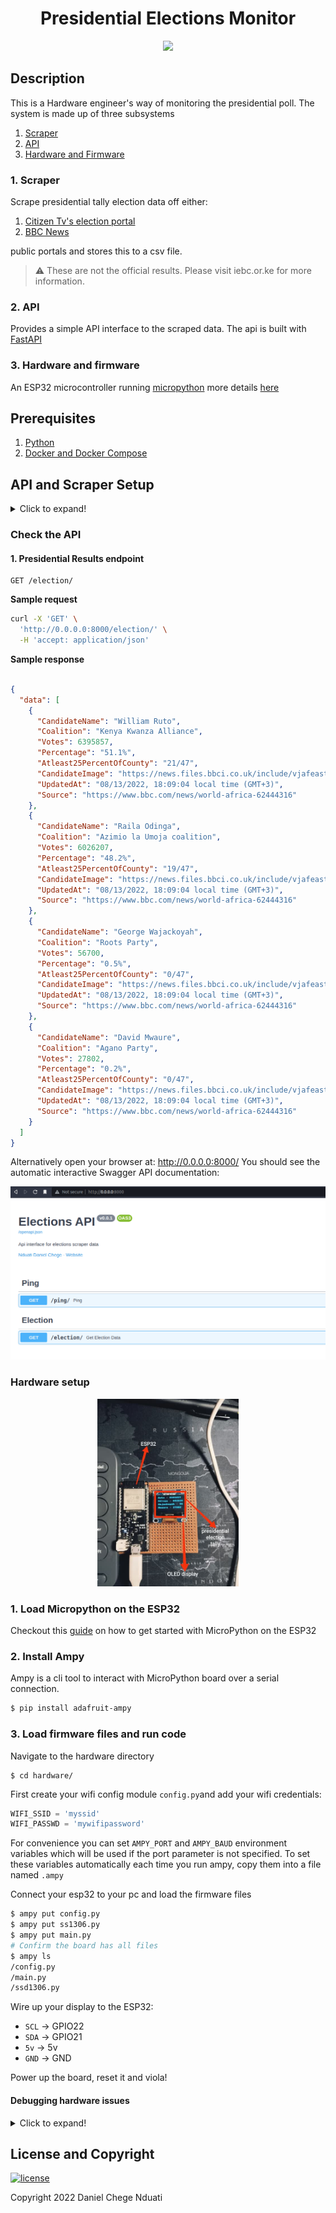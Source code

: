 <h1 align="center"> Presidential Elections Monitor </h1>
<p align="center">
    <img src="images/demo.gif">
</p>

## <b>Description</b>
This is a Hardware engineer's way of monitoring the presidential poll. The system is made up of three subsystems
1. [Scraper](scraper/)
2. [API](api/)
3. [Hardware and Firmware](hardware/README.md)

### 1. Scraper
Scrape presidential tally election data off either:
1. [Citizen Tv's election portal](https://elections.citizen.digital/)
2. [BBC News](https://www.bbc.com/news/world-africa-62444316)

public portals and stores this to a csv file.

> :warning: These are not the official results. Please visit iebc.or.ke for more information.

### 2. API
Provides a simple API interface to the scraped data. The api is built with [FastAPI](https://fastapi.tiangolo.com/)

### 3. Hardware and firmware
An ESP32 microcontroller running [micropython](https://micropython.org/) more details [here](hardware)
## <b>Prerequisites</b>
1. [Python](https://www.python.org/downloads/)
2. [Docker and Docker Compose](https://docs.docker.com/get-docker/)

## <b>API and Scraper Setup</b>
<details>
<summary>Click to expand!</summary>

### Clone the repository
```bash
$ git clone https://github.com/DanNduati/Elections_watch.git
$ cd Elections_watch/
```
### 1. Local Installation
#### Install dependencies
Create a python virtual environment activate it and install dependencies
```bash
$ python3 -m venv venv
$ source venv/bin/activate
$ pip install -r requirements.txt
```
#### Schedule the scraper
> :warning: The cron service is only available for **Unix-based systems** checkout the Windows OS equivalent to a cron job called a [scheduled task](https://active-directory-wp.com/docs/Usage/How_to_add_a_cron_job_on_Windows/Scheduled_tasks_and_cron_jobs_on_Windows/)

Schedule the scraper to run every `n`th duration with cron. In my case i ran the scraper every 15 minutes by adding the following to your crontab file:
```bash
$ crontab -e
```
```bash
*/15 * * * * <path to your virtual environment python executable> <path to the scraper script>
```
As usual I run my cronjobs on my Pi by adding the following to the current user's crontab file:
```bash
*/15 * * * * /home/pi/Desktop/Elections_watch/venv/bin/python /home/pi/Desktop/Elections_watch/scraper/scraper_bbc.py
```

#### Run the API server
Run the API server with exposing port 8000:
```bash
$ uvicorn api.main:app --port 8000 --host 0.0.0.0
```
</details>


### Check the API
#### 1. <b>Presidential Results endpoint</b>
```http
GET /election/
```
__Sample request__
```bash
curl -X 'GET' \
  'http://0.0.0.0:8000/election/' \
  -H 'accept: application/json'
```
__Sample response__
```json

{
  "data": [
    {
      "CandidateName": "William Ruto",
      "Coalition": "Kenya Kwanza Alliance",
      "Votes": 6395857,
      "Percentage": "51.1%",
      "Atleast25PercentOfCounty": "21/47",
      "CandidateImage": "https://news.files.bbci.co.uk/include/vjafeast/642-kenya-presidential-elections-results/assets/app-project-assets/img/candidates/kka.png",
      "UpdatedAt": "08/13/2022, 18:09:04 local time (GMT+3)",
      "Source": "https://www.bbc.com/news/world-africa-62444316"
    },
    {
      "CandidateName": "Raila Odinga",
      "Coalition": "Azimio la Umoja coalition",
      "Votes": 6026207,
      "Percentage": "48.2%",
      "Atleast25PercentOfCounty": "19/47",
      "CandidateImage": "https://news.files.bbci.co.uk/include/vjafeast/642-kenya-presidential-elections-results/assets/app-project-assets/img/candidates/alu.png",
      "UpdatedAt": "08/13/2022, 18:09:04 local time (GMT+3)",
      "Source": "https://www.bbc.com/news/world-africa-62444316"
    },
    {
      "CandidateName": "George Wajackoyah",
      "Coalition": "Roots Party",
      "Votes": 56700,
      "Percentage": "0.5%",
      "Atleast25PercentOfCounty": "0/47",
      "CandidateImage": "https://news.files.bbci.co.uk/include/vjafeast/642-kenya-presidential-elections-results/assets/app-project-assets/img/candidates/roots.png",
      "UpdatedAt": "08/13/2022, 18:09:04 local time (GMT+3)",
      "Source": "https://www.bbc.com/news/world-africa-62444316"
    },
    {
      "CandidateName": "David Mwaure",
      "Coalition": "Agano Party",
      "Votes": 27802,
      "Percentage": "0.2%",
      "Atleast25PercentOfCounty": "0/47",
      "CandidateImage": "https://news.files.bbci.co.uk/include/vjafeast/642-kenya-presidential-elections-results/assets/app-project-assets/img/candidates/agano.png",
      "UpdatedAt": "08/13/2022, 18:09:04 local time (GMT+3)",
      "Source": "https://www.bbc.com/news/world-africa-62444316"
    }
  ]
}
```
Alternatively open your browser at: http://0.0.0.0:8000/
You should see the automatic interactive Swagger API documentation:
<p align="center">
    <img src="images/swagger_docs.png">
</p>

### <b>Hardware setup</b>

<p align="center">
    <img height=300 src="images/anotated.jpg">
</p>

### 1. Load Micropython on the ESP32
Checkout this [guide](https://docs.micropython.org/en/latest/esp32/tutorial/intro.html) on how to get started with MicroPython on the ESP32
### 2. Install Ampy
Ampy is a cli tool to interact with MicroPython board over a serial connection.
```bash
$ pip install adafruit-ampy
```
### 3. Load firmware files and run code
Navigate to the hardware directory
```
$ cd hardware/
```
First create your wifi config module `config.py`and add your wifi credentials:

```python
WIFI_SSID = 'myssid'
WIFI_PASSWD = 'mywifipassword'
```
For convenience you can set `AMPY_PORT` and `AMPY_BAUD` environment variables which will be used if the port parameter is not specified. To set these variables automatically each time you run ampy, copy them into a file named `.ampy`

Connect your esp32 to your pc and load the firmware files
```bash
$ ampy put config.py
$ ampy put ss1306.py
$ ampy put main.py
# Confirm the board has all files
$ ampy ls
/config.py
/main.py
/ssd1306.py
```
Wire up your display to the ESP32:
* `SCL` -> GPIO22
* `SDA` -> GPIO21
* `5v` -> 5v
* `GND` -> GND

Power up the board, reset it and viola!

#### Debugging hardware issues

<details>
<summary>Click to expand!</summary>

If you ran into an issue with the hardware, you can check the device's serial output.

To check the device name for the serial port of your ESP32 board run this command two times, first with the board unplugged, then with plugged in. The port which appears the second time is the one you need:

```bash
$ ls /dev/tty*
```
Open the serial port with whatever serial terminal tool you have I use `picocom` you could also try `screen` or `minicom`:

```bash
$ picocom -b 115200 /dev/ttyUSB0
picocom v2.2

port is        : /dev/ttyUSB0
flowcontrol    : none
baudrate is    : 115200
parity is      : none
databits are   : 8
stopbits are   : 1
escape is      : C-a
local echo is  : no
noinit is      : no
noreset is     : no
nolock is      : no
send_cmd is    : sz -vv
receive_cmd is : rz -vv -E
imap is        : 
omap is        : 
emap is        : crcrlf,delbs,

Type [C-a] [C-h] to see available commands

Terminal ready

MPY: soft reboot
Connected to dan_wifi
Network config: ('192.168.100.12', '255.255.255.0', '192.168.100.1', '192.168.100.1')
```
You should see whatever exception error your board run into, not me though :wink:.
</details>

## <b>License and Copyright</b>
[![license](https://img.shields.io/github/license/mashape/apistatus.svg?style=for-the-badge)](LICENSE)

Copyright 2022 Daniel Chege Nduati
